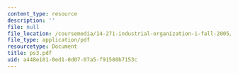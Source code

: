 ```yaml
---
content_type: resource
description: ''
file: null
file_location: /coursemedia/14-271-industrial-organization-i-fall-2005/a448e1010ed10d0707a5f91580b7153c_ps3.pdf
file_type: application/pdf
resourcetype: Document
title: ps3.pdf
uid: a448e101-0ed1-0d07-07a5-f91580b7153c
---
```

